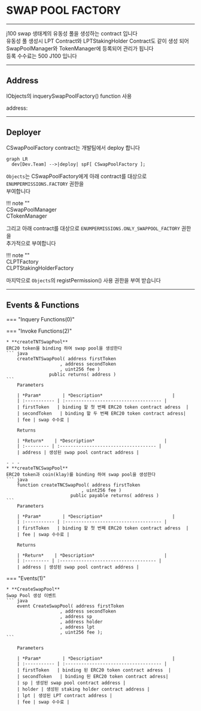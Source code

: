 # **SWAP POOL FACTORY**
- - -
j100 swap 생태계의 유동성 풀을 생성하는 contract 입니다   
유동성 풀 생성시 LPT Contract와 LPTStakingHolder Contract도 같이 생성 되어    
SwapPoolManager와 TokenManager에 등록되어 관리가 됩니다   
등록 수수료는 500 J100 입니다   

- - -
## **Address**
IObjects의 inquerySwapPoolFactory() function 사용

address:      
- - -

## **Deployer**

CSwapPoolFactory contract는 개발팀에서 deploy 합니다   

``` mermaid
graph LR
  dev[Dev.Team] -->|deploy| spF[ CSwapPoolFactory ];
```

`Objects`는 CSwapPoolFactory에게 아래 contract를 대상으로 `ENUMPERMISSIONS.FACTORY` 권한을   
부여합니다

!!! note ""   
    CSwapPoolManager      
    CTokenManager  

그리고 아래 contract를 대상으로 `ENUMPERMISSIONS.ONLY_SWAPPOOL_FACTORY` 권한을   
추가적으로 부여합니다

!!! note ""   
    CLPTFactory      
    CLPTStakingHolderFactory        

마지막으로 `Objects`의 registPermission() 사용 권한을 부여 받습니다   

- - -

## **Events & Functions**

=== "Inquery Functions(0)"
    
=== "Invoke Functions(2)"

    * **createTNTSwapPool**   
    ERC20 token을 binding 하여 swap pool을 생성한다
    ``` java
        createTNTSwapPool( address firstToken
                        , address secondToken
                        , uint256 fee ) 
                    public returns( address )
    ```  
        Parameters     
           
        | *Param*        | *Description*                          |
        | :----------- | :------------------------------------ |
        | firstToken   | binding 할 첫 번째 ERC20 token contract adress  |
        | secondToken   | binding 할 두 번째 ERC20 token contract adress|   
        | fee | swap 수수료 |   

        Returns     

        | *Return*    | *Description*                          |
        | :--------- | :------------------------------------ |
        | address | 생성된 swap pool contract address |
    
    - - -
    * **createTNCSwapPool**   
    ERC20 token과 coin(klay)를 binding 하여 swap pool을 생성한다
    ``` java
        function createTNCSwapPool( address firstToken
                                , uint256 fee ) 
                            public payable returns( address )
    ```  
        Parameters     
           
        | *Param*        | *Description*                          |
        | :----------- | :------------------------------------ |
        | firstToken   | binding 할 첫 번째 ERC20 token contract adress  |
        | fee | swap 수수료 |  

        Returns     

        | *Return*    | *Description*                          |
        | :--------- | :------------------------------------ |
        | address | 생성된 swap pool contract address |        

=== "Events(1)"

    * **CreateSwapPool**   
    Swap Pool 생성 이벤트
    ``` java
        event CreateSwapPool( address firstToken
                        , address secondToken
                        , address sp
                        , address holder
                        , address lpt
                        , uint256 fee );
    ```  

        Parameters     
           
        | *Param*        | *Description*                          |
        | :----------- | :------------------------------------ |
        | firstToken   | binding 된 ERC20 token contract adress  |
        | secondToken   | binding 된 ERC20 token contract adress|   
        | sp | 생성된 swap pool contract address |   
        | holder | 생성된 staking holder contract address |   
        | lpt | 생성된 LPT contract address |                   
        | fee | swap 수수료 |   
